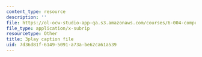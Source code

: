 ```yaml
---
content_type: resource
description: ''
file: https://ol-ocw-studio-app-qa.s3.amazonaws.com/courses/6-004-computation-structures-spring-2017/7d36d81f61495091a73abe62ca61a539_dLeI7A7VezQ.vtt
file_type: application/x-subrip
resourcetype: Other
title: 3play caption file
uid: 7d36d81f-6149-5091-a73a-be62ca61a539
---
```

